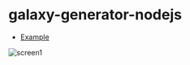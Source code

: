 # galaxy-generator-nodejs

* [Example](https://wartro89.github.io/galaxy-generator-nodejs/public/)

![screen1](https://user-images.githubusercontent.com/25512932/159905527-17c0a60e-a93f-48ca-b601-5e7793b63f18.png)
